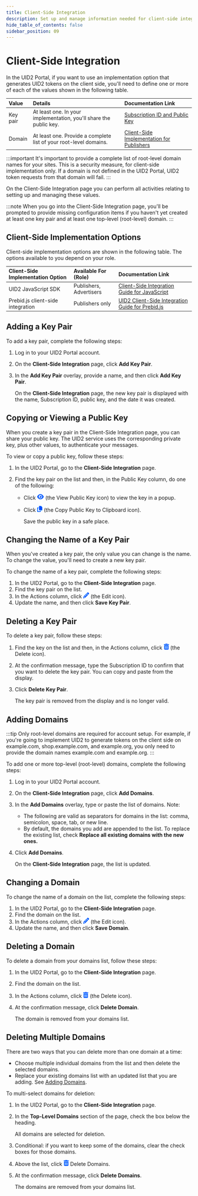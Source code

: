```yaml
---
title: Client-Side Integration
description: Set up and manage information needed for client-side integration.
hide_table_of_contents: false
sidebar_position: 09
---
```


# Client-Side Integration

In the UID2 Portal, if you want to use an implementation option that generates UID2 tokens on the client side, you'll need to define one or more of each of the values shown in the following table.

| Value | Details | Documentation Link |
| :--- | :--- | :---|
| Key pair | At least one. In your implementation, you'll share the public key. | [Subscription ID and Public Key](getting-started/gs-credentials.md#subscription-id-and-public-key) |
| Domain | At least one. Provide a complete list of your root-level domains. | [Client-Side Implementation for Publishers](../getting-started/gs-account-setup.md#client-side-implementation-for-publishers) |

:::important
It's important to provide a complete list of root-level domain names for your sites. This is a security measure, for client-side implementation only. If a domain is not defined in the UID2 Portal, UID2 token requests from that domain will fail.
:::

On the Client-Side Integration page you can perform all activities relating to setting up and managing these values.

:::note
When you go into the Client-Side Integration page, you'll be prompted to provide missing configuration items if you haven't yet created at least one key pair and at least one top-level (root-level) domain.
:::

## Client-Side Implementation Options

Client-side implementation options are shown in the following table. The options available to you depend on your role.

| Client-Side Implementation Option | Available For (Role) | Documentation Link |
| :--- | :--- | :---|
| UID2 JavaScript SDK | Publishers, Advertisers | [Client-Side Integration Guide for JavaScript](../guides/publisher-client-side.md) |
| Prebid.js client-side integration | Publishers only |[UID2 Client-Side Integration Guide for Prebid.js](../guides/integration-prebid-client-side.md) |

## Adding a Key Pair

To add a key pair, complete the following steps:

1. Log in to your UID2 Portal account.
1. On the **Client-Side Integration** page, click **Add Key Pair**.
1. In the **Add Key Pair** overlay, provide a name, and then click **Add Key Pair**.

   On the **Client-Side Integration** page, the new key pair is displayed with the name, Subscription ID, public key, and the date it was created.

## Copying or Viewing a Public Key

When you create a key pair in the Client-Side Integration page, you can share your public key. The UID2 service uses the corresponding private key, plus other values, to authenticate your messages.

To view or copy a public key, follow these steps:

1. In the UID2 Portal, go to the **Client-Side Integration** page.
1. Find the key pair on the list and then, in the Public Key column, do one of the following:

   - Click ![the View Public Key icon](images/icon-eye-solid.png) (the View Public Key icon) to view the key in a popup.
   - Click ![the Copy icon](images/icon-copy-solid.png)  (the Copy Public Key to Clipboard icon).

     Save the public key in a safe place.

## Changing the Name of a Key Pair

When you've created a key pair, the only value you can change is the name. To change the value, you'll need to create a new key pair.

To change the name of a key pair, complete the following steps:

1. In the UID2 Portal, go to the **Client-Side Integration** page.
1. Find the key pair on the list.
1. In the Actions column, click ![the Edit icon](images/icon-pencil-solid.png) (the Edit icon).
1. Update the name, and then click **Save Key Pair**.

## Deleting a Key Pair

To delete a key pair, follow these steps:

1. Find the key on the list and then, in the Actions column, click ![the Delete icon](images/icon-trash-can-solid.png) (the Delete icon).
1. At the confirmation message, type the Subscription ID to confirm that you want to delete the key pair. You can copy and paste from the display.
1. Click **Delete Key Pair**.

   The key pair is removed from the display and is no longer valid.

## Adding Domains

:::tip
Only root-level domains are required for account setup. For example, if you're going to implement UID2 to generate tokens on the client side on example.com, shop.example.com, and example.org, you only need to provide the domain names example.com and example.org.
:::

To add one or more top-level (root-level) domains, complete the following steps:

1. Log in to your UID2 Portal account.
1. On the **Client-Side Integration** page, click **Add Domains**.
1. In the **Add Domains** overlay, type or paste the list of domains. Note:

   - The following are valid as separators for domains in the list: comma, semicolon, space, tab, or new line.
   - By default, the domains you add are appended to the list. To replace the existing list, check **Replace all existing domains with the new ones.**

1. Click **Add Domains**.

   On the **Client-Side Integration** page, the list is updated.

## Changing a Domain

To change the name of a domain on the list, complete the following steps:

1. In the UID2 Portal, go to the **Client-Side Integration** page.
1. Find the domain on the list.
1. In the Actions column, click ![the Edit icon](images/icon-pencil-solid.png) (the Edit icon).
1. Update the name, and then click **Save Domain**.

## Deleting a Domain

To delete a domain from your domains list, follow these steps:

1. In the UID2 Portal, go to the **Client-Side Integration** page.
1. Find the domain on the list.
1. In the Actions column, click ![the Delete icon](images/icon-trash-can-solid.png) (the Delete icon).
1. At the confirmation message, click **Delete Domain**.

   The domain is removed from your domains list.

## Deleting Multiple Domains

There are two ways that you can delete more than one domain at a time:

- Choose multiple individual domains from the list and then delete the selected domains.
- Replace your existing domains list with an updated list that you are adding. See [Adding Domains](#adding-domains).

To multi-select domains for deletion:

1. In the UID2 Portal, go to the **Client-Side Integration** page.
1. In the **Top-Level Domains** section of the page, check the box below the heading.

   All domains are selected for deletion.

1. Conditional: if you want to keep some of the domains, clear the check boxes for those domains.

1. Above the list, click ![the Delete icon](images/icon-trash-can-solid.png) Delete Domains.

1. At the confirmation message, click **Delete Domains**.

   The domains are removed from your domains list.
